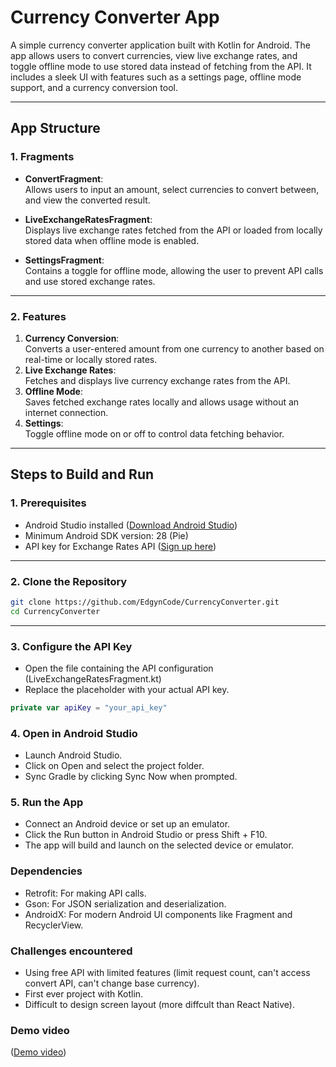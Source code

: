 # Currency Converter App

A simple currency converter application built with Kotlin for Android. The app allows users to convert currencies, view live exchange rates, and toggle offline mode to use stored data instead of fetching from the API. It includes a sleek UI with features such as a settings page, offline mode support, and a currency conversion tool.

---

## **App Structure**

### **1. Fragments**
- **ConvertFragment**:  
  Allows users to input an amount, select currencies to convert between, and view the converted result.
  
- **LiveExchangeRatesFragment**:  
  Displays live exchange rates fetched from the API or loaded from locally stored data when offline mode is enabled.

- **SettingsFragment**:  
  Contains a toggle for offline mode, allowing the user to prevent API calls and use stored exchange rates.

---

### **2. Features**
1. **Currency Conversion**:  
   Converts a user-entered amount from one currency to another based on real-time or locally stored rates.
2. **Live Exchange Rates**:  
   Fetches and displays live currency exchange rates from the API.
3. **Offline Mode**:  
   Saves fetched exchange rates locally and allows usage without an internet connection.
4. **Settings**:  
   Toggle offline mode on or off to control data fetching behavior.

---

## **Steps to Build and Run**

### **1. Prerequisites**
- Android Studio installed ([Download Android Studio](https://developer.android.com/studio))
- Minimum Android SDK version: 28 (Pie)
- API key for Exchange Rates API ([Sign up here](https://exchangeratesapi.io/))

---

### **2. Clone the Repository**
```bash
git clone https://github.com/EdgynCode/CurrencyConverter.git
cd CurrencyConverter
```

---

### **3. Configure the API Key**
- Open the file containing the API configuration (LiveExchangeRatesFragment.kt)
- Replace the placeholder with your actual API key.
```kotlin
private var apiKey = "your_api_key"
```

### **4. Open in Android Studio**
- Launch Android Studio.
- Click on Open and select the project folder.
- Sync Gradle by clicking Sync Now when prompted.

### **5. Run the App**
- Connect an Android device or set up an emulator.
- Click the Run button in Android Studio or press Shift + F10.
- The app will build and launch on the selected device or emulator.

### **Dependencies**
- Retrofit: For making API calls.
- Gson: For JSON serialization and deserialization.
- AndroidX: For modern Android UI components like Fragment and RecyclerView.

### **Challenges encountered**
- Using free API with limited features (limit request count, can't access convert API, can't change base currency).
- First ever project with Kotlin.
- Difficult to design screen layout (more diffcult than React Native).

### **Demo video**
([Demo video](https://drive.google.com/file/d/1M8cbROlm8NwgcIJf6hvKPlZNUZa49ql7/view?usp=sharing))
